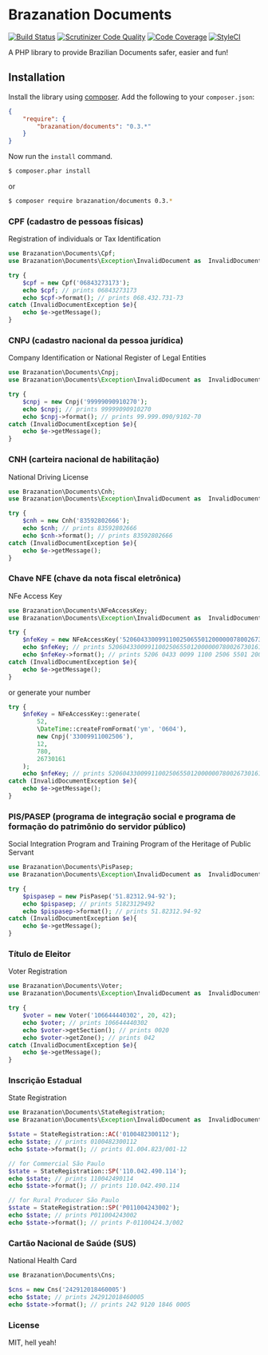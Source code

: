 Brazanation Documents
=====================

[![Build Status](https://travis-ci.org/brazanation/documents.svg?branch=master)](https://travis-ci.org/brazanation/documents)
[![Scrutinizer Code Quality](https://scrutinizer-ci.com/g/brazanation/documents/badges/quality-score.png?b=master)](https://scrutinizer-ci.com/g/brazanation/documents/?branch=master)
[![Code Coverage](https://scrutinizer-ci.com/g/brazanation/documents/badges/coverage.png?b=master)](https://scrutinizer-ci.com/g/brazanation/documents/?branch=master)
[![StyleCI](https://styleci.io/repos/66179431/shield)](https://styleci.io/repos/66179431)

A PHP library to provide Brazilian Documents safer, easier and fun!

Installation
------------

Install the library using [composer][1]. Add the following to your `composer.json`:

```json
{
    "require": {
        "brazanation/documents": "0.3.*"
    }
}
```

Now run the `install` command.

```sh
$ composer.phar install
```

or

```sh
$ composer require brazanation/documents 0.3.*
```

### CPF (cadastro de pessoas físicas)

Registration of individuals or Tax Identification

```php
use Brazanation\Documents\Cpf;
use Brazanation\Documents\Exception\InvalidDocument as  InvalidDocumentException;

try {
    $cpf = new Cpf('06843273173');
    echo $cpf; // prints 06843273173
    echo $cpf->format(); // prints 068.432.731-73
catch (InvalidDocumentException $e){
    echo $e->getMessage();
}
```

### CNPJ (cadastro nacional da pessoa jurídica)

Company Identification or National Register of Legal Entities

```php
use Brazanation\Documents\Cnpj;
use Brazanation\Documents\Exception\InvalidDocument as  InvalidDocumentException;

try {
    $cnpj = new Cnpj('99999090910270');
    echo $cnpj; // prints 99999090910270
    echo $cnpj->format(); // prints 99.999.090/9102-70
catch (InvalidDocumentException $e){
    echo $e->getMessage();
}
```

### CNH (carteira nacional de habilitação)

National Driving License

```php
use Brazanation\Documents\Cnh;
use Brazanation\Documents\Exception\InvalidDocument as  InvalidDocumentException;

try {
    $cnh = new Cnh('83592802666');
    echo $cnh; // prints 83592802666
    echo $cnh->format(); // prints 83592802666
catch (InvalidDocumentException $e){
    echo $e->getMessage();
}
```

### Chave NFE (chave da nota fiscal eletrônica)

NFe Access Key

```php
use Brazanation\Documents\NFeAccessKey;
use Brazanation\Documents\Exception\InvalidDocument as  InvalidDocumentException;

try {
    $nfeKey = new NFeAccessKey('52060433009911002506550120000007800267301615');
    echo $nfeKey; // prints 52060433009911002506550120000007800267301615
    echo $nfeKey->format(); // prints 5206 0433 0099 1100 2506 5501 2000 0007 8002 6730 1615
catch (InvalidDocumentException $e){
    echo $e->getMessage();
}
```
or generate your number

```php
try {
    $nfeKey = NFeAccessKey::generate(
        52,
        \DateTime::createFromFormat('ym', '0604'),
        new Cnpj('33009911002506'),
        12,
        780,
        26730161
    );
    echo $nfeKey; // prints 52060433009911002506550120000007800267301615
catch (InvalidDocumentException $e){
    echo $e->getMessage();
}
```

### PIS/PASEP (programa de integração social e programa de formação do patrimônio do servidor público)

Social Integration Program and Training Program of the Heritage of Public Servant

```php
use Brazanation\Documents\PisPasep;
use Brazanation\Documents\Exception\InvalidDocument as  InvalidDocumentException;

try {
    $pispasep = new PisPasep('51.82312.94-92');
    echo $pispasep; // prints 51823129492
    echo $pispasep->format(); // prints 51.82312.94-92
catch (InvalidDocumentException $e){
    echo $e->getMessage();
}
```

### Título de Eleitor

Voter Registration

```php
use Brazanation\Documents\Voter;
use Brazanation\Documents\Exception\InvalidDocument as  InvalidDocumentException;

try {
    $voter = new Voter('106644440302', 20, 42);
    echo $voter; // prints 106644440302
    echo $voter->getSection(); // prints 0020
    echo $voter->getZone(); // prints 042
catch (InvalidDocumentException $e){
    echo $e->getMessage();
}
```

### Inscrição Estadual

State Registration

```php
use Brazanation\Documents\StateRegistration;
use Brazanation\Documents\Exception\InvalidDocument as  InvalidDocumentException;

$state = StateRegistration::AC('0100482300112');
echo $state; // prints 0100482300112
echo $state->format(); // prints 01.004.823/001-12

// for Commercial São Paulo
$state = StateRegistration::SP('110.042.490.114');
echo $state; // prints 110042490114
echo $state->format(); // prints 110.042.490.114

// for Rural Producer São Paulo
$state = StateRegistration::SP('P011004243002');
echo $state; // prints P011004243002
echo $state->format(); // prints P-01100424.3/002
```

### Cartão Nacional de Saúde (SUS)

National Health Card

```php
use Brazanation\Documents\Cns;

$cns = new Cns('242912018460005')
echo $state; // prints 242912018460005
echo $state->format(); // prints 242 9120 1846 0005
```

### License

MIT, hell yeah!

[1]: http://getcomposer.org/
